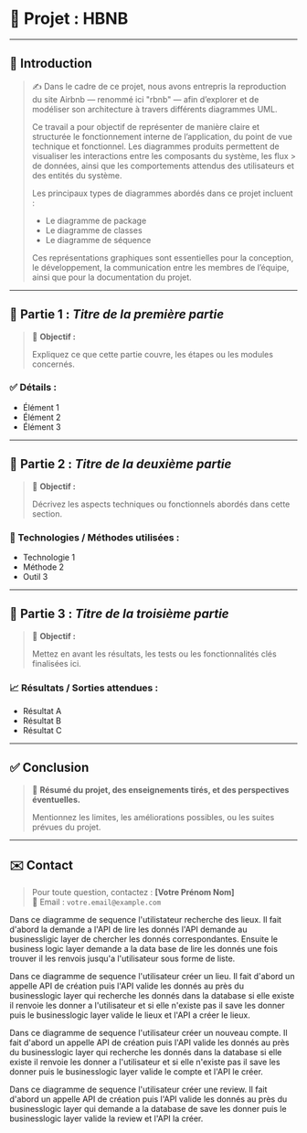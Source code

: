# 📘 Projet : HBNB

---

## 📝 Introduction

> ✍️ Dans le cadre de ce projet, nous avons entrepris la reproduction du site Airbnb — renommé ici "rbnb" — afin d’explorer et de modéliser son architecture à travers différents diagrammes UML.
>
> Ce travail a pour objectif de représenter de manière claire et structurée le fonctionnement interne de l’application, du point de vue technique et fonctionnel.
> Les diagrammes produits permettent de visualiser les interactions entre les composants du système, les flux > de données, ainsi que les comportements attendus des utilisateurs et des entités du système.
>
> Les principaux types de diagrammes abordés dans ce projet incluent :
> - Le diagramme de package
> - Le diagramme de classes
> - Le diagramme de séquence
>
> Ces représentations graphiques sont essentielles pour la conception, le développement, la communication entre les membres de l’équipe, ainsi que pour la documentation du projet.


---

## 🔹 Partie 1 : *Titre de la première partie*

> 🎯 **Objectif :**
>
> Expliquez ce que cette partie couvre, les étapes ou les modules concernés.

### ✅ Détails :

- Élément 1
- Élément 2
- Élément 3

---

## 🔹 Partie 2 : *Titre de la deuxième partie*

> 🎯 **Objectif :**
>
> Décrivez les aspects techniques ou fonctionnels abordés dans cette section.

### 🔧 Technologies / Méthodes utilisées :

- Technologie 1
- Méthode 2
- Outil 3

---

## 🔹 Partie 3 : *Titre de la troisième partie*

> 🎯 **Objectif :**
>
> Mettez en avant les résultats, les tests ou les fonctionnalités clés finalisées ici.

### 📈 Résultats / Sorties attendues :

- Résultat A
- Résultat B
- Résultat C

---

## ✅ Conclusion

> 📌 **Résumé du projet, des enseignements tirés, et des perspectives éventuelles.**
>
> Mentionnez les limites, les améliorations possibles, ou les suites prévues du projet.

---

## ✉️ Contact

> Pour toute question, contactez : **[Votre Prénom Nom]**  
> 📧 Email : `votre.email@example.com`

























Dans ce diagramme de sequence l'utilistateur recherche des lieux.
Il fait d'abord la demande a l'API de lire les donnés l'API demande au businessligic layer de chercher les donnés correspondantes.
Ensuite le business logic layer demande a la data base de lire les donnés une fois trouver il les renvois jusqu'a l'utilisateur sous forme de liste.

Dans ce diagramme de sequence l'utilisateur créer un lieu.
Il fait d'abord un appelle API de création puis l'API valide les donnés au près du businesslogic layer qui recherche les donnés dans la database si elle existe il renvoie les donner a l'utilisateur 
et si elle n'existe pas il save les donner puis le businesslogic layer valide le lieux et l'API a créer le lieux.

Dans ce diagramme de sequence l'utilisateur créer un nouveau compte.
Il fait d'abord un appelle API de création puis l'API valide les donnés au près du businesslogic layer qui recherche les donnés dans la database si elle existe il renvoie les donner a l'utilisateur 
et si elle n'existe pas il save les donner puis le businesslogic layer valide le compte et l'API le créer.

Dans ce diagramme de sequence l'utilisateur créer une review.
Il fait d'abord un appelle API de création puis l'API valide les donnés au près du businesslogic layer qui demande a la database de save les donner puis le businesslogic layer valide la review et l'API la créer.
